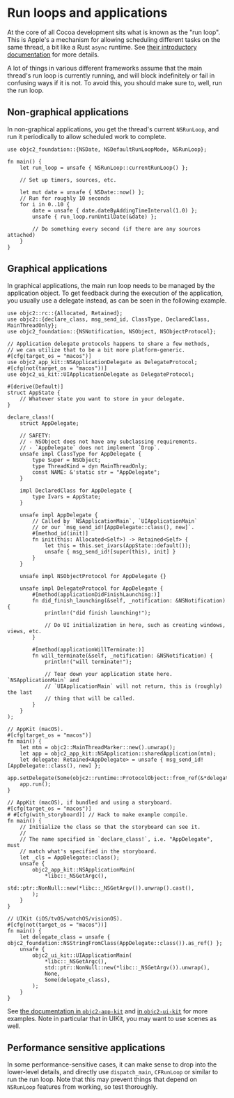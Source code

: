 # Run loops and applications

At the core of all Cocoa development sits what is known as the "run loop". This is Apple's a mechanism for allowing scheduling different tasks on the same thread, a bit like a Rust `async` runtime. See [their introductory documentation][runloop-doc] for more details.

A lot of things in various different frameworks assume that the main thread's run loop is currently running, and will block indefinitely or fail in confusing ways if it is not. To avoid this, you should make sure to, well, run the run loop.

[runloop-doc]: https://developer.apple.com/library/archive/documentation/Cocoa/Conceptual/Multithreading/RunLoopManagement/RunLoopManagement.html


## Non-graphical applications

In non-graphical applications, you get the thread's current `NSRunLoop`, and run it periodically to allow scheduled work to complete.

```rust, no_run
use objc2_foundation::{NSDate, NSDefaultRunLoopMode, NSRunLoop};

fn main() {
    let run_loop = unsafe { NSRunLoop::currentRunLoop() };

    // Set up timers, sources, etc.

    let mut date = unsafe { NSDate::now() };
    // Run for roughly 10 seconds
    for i in 0..10 {
        date = unsafe { date.dateByAddingTimeInterval(1.0) };
        unsafe { run_loop.runUntilDate(&date) };

        // Do something every second (if there are any sources attached)
    }
}
```


## Graphical applications

In graphical applications, the main run loop needs to be managed by the application object. To get feedback during the execution of the application, you usually use a delegate instead, as can be seen in the following example.

```rust, no_run
use objc2::rc::{Allocated, Retained};
use objc2::{declare_class, msg_send_id, ClassType, DeclaredClass, MainThreadOnly};
use objc2_foundation::{NSNotification, NSObject, NSObjectProtocol};

// Application delegate protocols happens to share a few methods,
// we can utilize that to be a bit more platform-generic.
#[cfg(target_os = "macos")]
use objc2_app_kit::NSApplicationDelegate as DelegateProtocol;
#[cfg(not(target_os = "macos"))]
use objc2_ui_kit::UIApplicationDelegate as DelegateProtocol;

#[derive(Default)]
struct AppState {
    // Whatever state you want to store in your delegate.
}

declare_class!(
    struct AppDelegate;

    // SAFETY:
    // - NSObject does not have any subclassing requirements.
    // - `AppDelegate` does not implement `Drop`.
    unsafe impl ClassType for AppDelegate {
        type Super = NSObject;
        type ThreadKind = dyn MainThreadOnly;
        const NAME: &'static str = "AppDelegate";
    }

    impl DeclaredClass for AppDelegate {
        type Ivars = AppState;
    }

    unsafe impl AppDelegate {
        // Called by `NSApplicationMain`, `UIApplicationMain`
        // or our `msg_send_id![AppDelegate::class(), new]`.
        #[method_id(init)]
        fn init(this: Allocated<Self>) -> Retained<Self> {
            let this = this.set_ivars(AppState::default());
            unsafe { msg_send_id![super(this), init] }
        }
    }

    unsafe impl NSObjectProtocol for AppDelegate {}

    unsafe impl DelegateProtocol for AppDelegate {
        #[method(applicationDidFinishLaunching:)]
        fn did_finish_launching(&self, _notification: &NSNotification) {
            println!("did finish launching!");

            // Do UI initialization in here, such as creating windows, views, etc.
        }

        #[method(applicationWillTerminate:)]
        fn will_terminate(&self, _notification: &NSNotification) {
            println!("will terminate!");

            // Tear down your application state here. `NSApplicationMain` and
            // `UIApplicationMain` will not return, this is (roughly) the last
            // thing that will be called.
        }
    }
);

// AppKit (macOS).
#[cfg(target_os = "macos")]
fn main() {
    let mtm = objc2::MainThreadMarker::new().unwrap();
    let app = objc2_app_kit::NSApplication::sharedApplication(mtm);
    let delegate: Retained<AppDelegate> = unsafe { msg_send_id![AppDelegate::class(), new] };
    app.setDelegate(Some(objc2::runtime::ProtocolObject::from_ref(&*delegate)));
    app.run();
}

// AppKit (macOS), if bundled and using a storyboard.
#[cfg(target_os = "macos")]
# #[cfg(with_storyboard)] // Hack to make example compile.
fn main() {
    // Initialize the class so that the storyboard can see it.
    //
    // The name specified in `declare_class!`, i.e. "AppDelegate", must
    // match what's specified in the storyboard.
    let _cls = AppDelegate::class();
    unsafe {
        objc2_app_kit::NSApplicationMain(
            *libc::_NSGetArgc(),
            std::ptr::NonNull::new(*libc::_NSGetArgv()).unwrap().cast(),
        );
    }
}

// UIKit (iOS/tvOS/watchOS/visionOS).
#[cfg(not(target_os = "macos"))]
fn main() {
    let delegate_class = unsafe { objc2_foundation::NSStringFromClass(AppDelegate::class()).as_ref() };
    unsafe {
        objc2_ui_kit::UIApplicationMain(
            *libc::_NSGetArgc(),
            std::ptr::NonNull::new(*libc::_NSGetArgv()).unwrap(),
            None,
            Some(delegate_class),
        );
    }
}
```

See [the documentation in `objc2-app-kit`][appkit-docs] and [in `objc2-ui-kit`][uikit-docs] for more examples. Note in particular that in UIKit, you may want to use scenes as well.

[appkit-docs]: https://docs.rs/objc2-app-kit/
[uikit-docs]: https://docs.rs/objc2-ui-kit/


## Performance sensitive applications

In some performance-sensitive cases, it can make sense to drop into the lower-level details, and directly use `dispatch_main`, `CFRunLoop` or similar to run the run loop. Note that this may prevent things that depend on `NSRunLoop` features from working, so test thoroughly.
